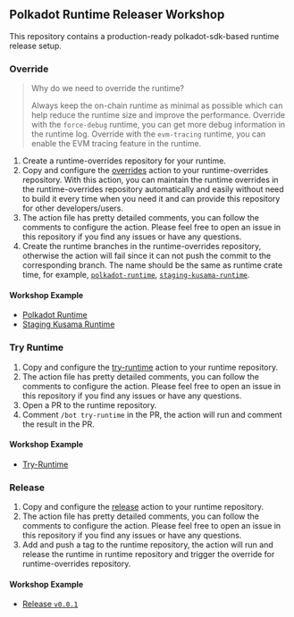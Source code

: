 ## Polkadot Runtime Releaser Workshop
This repository contains a production-ready polkadot-sdk-based runtime release setup.

### Override
> Why do we need to override the runtime?
>
> Always keep the on-chain runtime as minimal as possible which can help reduce the runtime size and improve the performance.
> Override with the `force-debug` runtime, you can get more debug information in the runtime log.
> Override with the `evm-tracing` runtime, you can enable the EVM tracing feature in the runtime.

1. Create a runtime-overrides repository for your runtime.
2. Copy and configure the [overrides](.github/workflows/override.yml) action to your runtime-overrides repository. With this action, you can maintain the runtime overrides in the runtime-overrides repository automatically and easily without need to build it every time when you need it and can provide this repository for other developers/users.
3. The action file has pretty detailed comments, you can follow the comments to configure the action. Please feel free to open an issue in this repository if you find any issues or have any questions.
4. Create the runtime branches in the runtime-overrides repository, otherwise the action will fail since it can not push the commit to the corresponding branch. The name should be the same as runtime crate time, for example, [`polkadot-runtime`](https://github.com/polkadot-fellows/runtimes/blob/2e73a6c90159b723c741b1a5b5898ba002c5e87d/relay/polkadot/Cargo.toml#L2), [`staging-kusama-runtime`](https://github.com/polkadot-fellows/runtimes/blob/2e73a6c90159b723c741b1a5b5898ba002c5e87d/relay/kusama/Cargo.toml#L7).

#### Workshop Example
- [Polkadot Runtime](https://github.com/hack-ink/polkadot-runtime-releaser-workshop/tree/polkadot-runtime)
- [Staging Kusama Runtime](https://github.com/hack-ink/polkadot-runtime-releaser-workshop/tree/staging-kusama-runtime)

### Try Runtime
1. Copy and configure the [try-runtime](.github/workflows/try-runtime.yml) action to your runtime repository.
2. The action file has pretty detailed comments, you can follow the comments to configure the action. Please feel free to open an issue in this repository if you find any issues or have any questions.
3. Open a PR to the runtime repository.
4. Comment `/bot try-runtime` in the PR, the action will run and comment the result in the PR.

#### Workshop Example
- [Try-Runtime](https://github.com/hack-ink/polkadot-runtime-releaser-workshop/pull/3)

### Release
1. Copy and configure the [release](.github/workflows/release.yml) action to your runtime repository.
2. The action file has pretty detailed comments, you can follow the comments to configure the action. Please feel free to open an issue in this repository if you find any issues or have any questions.
3. Add and push a tag to the runtime repository, the action will run and release the runtime in runtime repository and trigger the override for runtime-overrides repository.

#### Workshop Example
- [Release `v0.0.1`](https://github.com/hack-ink/polkadot-runtime-releaser-workshop/releases/tag/v0.0.1)

